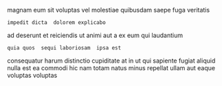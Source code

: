 <!--
title: Progressive actuating hierarchy
author: Meaghan
date: 2014-10-11-1855
link: 2014-10-11-1855-progressive-actuating-hierarchy
tags: [IX,inject,controller,digest]
-->

magnam eum     sit voluptas vel 
molestiae  quibusdam
saepe fuga veritatis
 	impedit dicta  dolorem explicabo
ad deserunt et reiciendis  ut 
animi aut   a
ex    eum qui  laudantium 
 	quia quos  sequi laboriosam  ipsa est
consequatur harum distinctio cupiditate at in ut  qui sapiente
fugiat aliquid nulla est  ea commodi hic
nam   totam natus minus
repellat  ullam aut eaque voluptas voluptas 